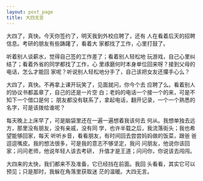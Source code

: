 ```yaml
---
layout: post_page
title: 大四无言
---
```


大四了，真快。今天你签约了，明天我到外校应聘了，还有
人在看着后天的招聘信息。考研的朋友有些踌躇了，看着大
家都找了工作，心里打鼓了。

听着别人谈薪水，觉得自己签的工作差了；看着别人轻松地
玩游戏，自己心里纠结了；看着外省的同学都找了工作，心
里琢磨何时本身单位回来呀？接到父母的电话，怎么才能回
家呢？听说别人轻松地分手了，自己该把女友还攥手心么？

大四了，真快。不再拿上课开玩笑了，见面就问，你今个去
应聘了么。看着别人的协议书都盖章了，自己的还是一片空
白；老妈的电话一个接一个的来，可是不知下一个借口是何；
朋友都没有联系了，拿起电话，翻开记录，一个一个熟悉的
名字，可是该拨给谁呢？

每天晚上上床早了，可是脑袋里还在一遍一遍想着我该何去
何从。我想单独去远方，那里没有朋友，没有亲戚，没有同
学，也许半载之后，我流落街头；我也希望能够回家，每天
听听乡音，看看朋友，有时间回去尝尝妈妈做的饭菜，跟爸
爸逗逗嘴皮。我的想法很多，可是我的意志不够坚定，我问
问朋友，他说你该回家；问问老师，他说年轻人该去考研，
升值才是王道；问问你，你说该去闯闯。

大四来的太快，我们都来不及准备，它已经挡在前面。我回
头看看，其实它可以预见；只是那时，我躲在角落里获取迷
茫的温暖。大四无言。